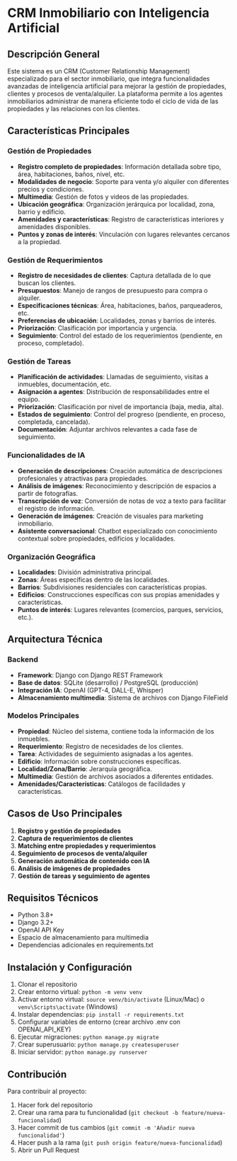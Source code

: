 # CRM Inmobiliario con Inteligencia Artificial

## Descripción General

Este sistema es un CRM (Customer Relationship Management) especializado para el sector inmobiliario, que integra funcionalidades avanzadas de inteligencia artificial para mejorar la gestión de propiedades, clientes y procesos de venta/alquiler. La plataforma permite a los agentes inmobiliarios administrar de manera eficiente todo el ciclo de vida de las propiedades y las relaciones con los clientes.

## Características Principales

### Gestión de Propiedades

- **Registro completo de propiedades**: Información detallada sobre tipo, área, habitaciones, baños, nivel, etc.
- **Modalidades de negocio**: Soporte para venta y/o alquiler con diferentes precios y condiciones.
- **Multimedia**: Gestión de fotos y videos de las propiedades.
- **Ubicación geográfica**: Organización jerárquica por localidad, zona, barrio y edificio.
- **Amenidades y características**: Registro de características interiores y amenidades disponibles.
- **Puntos y zonas de interés**: Vinculación con lugares relevantes cercanos a la propiedad.

### Gestión de Requerimientos

- **Registro de necesidades de clientes**: Captura detallada de lo que buscan los clientes.
- **Presupuestos**: Manejo de rangos de presupuesto para compra o alquiler.
- **Especificaciones técnicas**: Área, habitaciones, baños, parqueaderos, etc.
- **Preferencias de ubicación**: Localidades, zonas y barrios de interés.
- **Priorización**: Clasificación por importancia y urgencia.
- **Seguimiento**: Control del estado de los requerimientos (pendiente, en proceso, completado).

### Gestión de Tareas

- **Planificación de actividades**: Llamadas de seguimiento, visitas a inmuebles, documentación, etc.
- **Asignación a agentes**: Distribución de responsabilidades entre el equipo.
- **Priorización**: Clasificación por nivel de importancia (baja, media, alta).
- **Estados de seguimiento**: Control del progreso (pendiente, en proceso, completada, cancelada).
- **Documentación**: Adjuntar archivos relevantes a cada fase de seguimiento.

### Funcionalidades de IA

- **Generación de descripciones**: Creación automática de descripciones profesionales y atractivas para propiedades.
- **Análisis de imágenes**: Reconocimiento y descripción de espacios a partir de fotografías.
- **Transcripción de voz**: Conversión de notas de voz a texto para facilitar el registro de información.
- **Generación de imágenes**: Creación de visuales para marketing inmobiliario.
- **Asistente conversacional**: Chatbot especializado con conocimiento contextual sobre propiedades, edificios y localidades.

### Organización Geográfica

- **Localidades**: División administrativa principal.
- **Zonas**: Áreas específicas dentro de las localidades.
- **Barrios**: Subdivisiones residenciales con características propias.
- **Edificios**: Construcciones específicas con sus propias amenidades y características.
- **Puntos de interés**: Lugares relevantes (comercios, parques, servicios, etc.).

## Arquitectura Técnica

### Backend

- **Framework**: Django con Django REST Framework
- **Base de datos**: SQLite (desarrollo) / PostgreSQL (producción)
- **Integración IA**: OpenAI (GPT-4, DALL-E, Whisper)
- **Almacenamiento multimedia**: Sistema de archivos con Django FileField

### Modelos Principales

- **Propiedad**: Núcleo del sistema, contiene toda la información de los inmuebles.
- **Requerimiento**: Registro de necesidades de los clientes.
- **Tarea**: Actividades de seguimiento asignadas a los agentes.
- **Edificio**: Información sobre construcciones específicas.
- **Localidad/Zona/Barrio**: Jerarquía geográfica.
- **Multimedia**: Gestión de archivos asociados a diferentes entidades.
- **Amenidades/Características**: Catálogos de facilidades y características.

## Casos de Uso Principales

1. **Registro y gestión de propiedades**
2. **Captura de requerimientos de clientes**
3. **Matching entre propiedades y requerimientos**
4. **Seguimiento de procesos de venta/alquiler**
5. **Generación automática de contenido con IA**
6. **Análisis de imágenes de propiedades**
7. **Gestión de tareas y seguimiento de agentes**

## Requisitos Técnicos

- Python 3.8+
- Django 3.2+
- OpenAI API Key
- Espacio de almacenamiento para multimedia
- Dependencias adicionales en requirements.txt

## Instalación y Configuración

1. Clonar el repositorio
2. Crear entorno virtual: `python -m venv venv`
3. Activar entorno virtual: `source venv/bin/activate` (Linux/Mac) o `venv\Scripts\activate` (Windows)
4. Instalar dependencias: `pip install -r requirements.txt`
5. Configurar variables de entorno (crear archivo .env con OPENAI_API_KEY)
6. Ejecutar migraciones: `python manage.py migrate`
7. Crear superusuario: `python manage.py createsuperuser`
8. Iniciar servidor: `python manage.py runserver`

## Contribución

Para contribuir al proyecto:

1. Hacer fork del repositorio
2. Crear una rama para tu funcionalidad (`git checkout -b feature/nueva-funcionalidad`)
3. Hacer commit de tus cambios (`git commit -m 'Añadir nueva funcionalidad'`)
4. Hacer push a la rama (`git push origin feature/nueva-funcionalidad`)
5. Abrir un Pull Request
